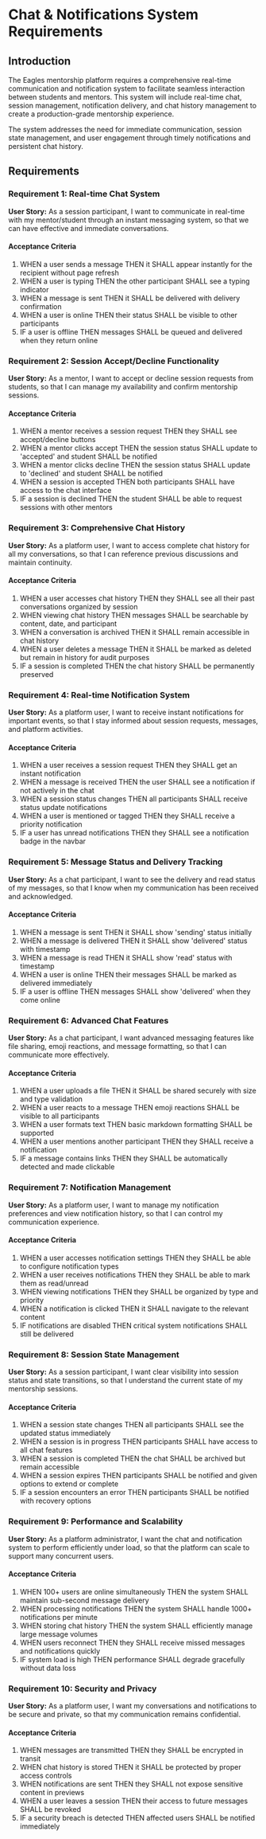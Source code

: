 # Chat & Notifications System Requirements

## Introduction

The Eagles mentorship platform requires a comprehensive real-time communication and notification system to facilitate seamless interaction between students and mentors. This system will include real-time chat, session management, notification delivery, and chat history management to create a production-grade mentorship experience.

The system addresses the need for immediate communication, session state management, and user engagement through timely notifications and persistent chat history.

## Requirements

### Requirement 1: Real-time Chat System

**User Story:** As a session participant, I want to communicate in real-time with my mentor/student through an instant messaging system, so that we can have effective and immediate conversations.

#### Acceptance Criteria

1. WHEN a user sends a message THEN it SHALL appear instantly for the recipient without page refresh
2. WHEN a user is typing THEN the other participant SHALL see a typing indicator
3. WHEN a message is sent THEN it SHALL be delivered with delivery confirmation
4. WHEN a user is online THEN their status SHALL be visible to other participants
5. IF a user is offline THEN messages SHALL be queued and delivered when they return online

### Requirement 2: Session Accept/Decline Functionality

**User Story:** As a mentor, I want to accept or decline session requests from students, so that I can manage my availability and confirm mentorship sessions.

#### Acceptance Criteria

1. WHEN a mentor receives a session request THEN they SHALL see accept/decline buttons
2. WHEN a mentor clicks accept THEN the session status SHALL update to 'accepted' and student SHALL be notified
3. WHEN a mentor clicks decline THEN the session status SHALL update to 'declined' and student SHALL be notified
4. WHEN a session is accepted THEN both participants SHALL have access to the chat interface
5. IF a session is declined THEN the student SHALL be able to request sessions with other mentors

### Requirement 3: Comprehensive Chat History

**User Story:** As a platform user, I want to access complete chat history for all my conversations, so that I can reference previous discussions and maintain continuity.

#### Acceptance Criteria

1. WHEN a user accesses chat history THEN they SHALL see all their past conversations organized by session
2. WHEN viewing chat history THEN messages SHALL be searchable by content, date, and participant
3. WHEN a conversation is archived THEN it SHALL remain accessible in chat history
4. WHEN a user deletes a message THEN it SHALL be marked as deleted but remain in history for audit purposes
5. IF a session is completed THEN the chat history SHALL be permanently preserved

### Requirement 4: Real-time Notification System

**User Story:** As a platform user, I want to receive instant notifications for important events, so that I stay informed about session requests, messages, and platform activities.

#### Acceptance Criteria

1. WHEN a user receives a session request THEN they SHALL get an instant notification
2. WHEN a message is received THEN the user SHALL see a notification if not actively in the chat
3. WHEN a session status changes THEN all participants SHALL receive status update notifications
4. WHEN a user is mentioned or tagged THEN they SHALL receive a priority notification
5. IF a user has unread notifications THEN they SHALL see a notification badge in the navbar

### Requirement 5: Message Status and Delivery Tracking

**User Story:** As a chat participant, I want to see the delivery and read status of my messages, so that I know when my communication has been received and acknowledged.

#### Acceptance Criteria

1. WHEN a message is sent THEN it SHALL show 'sending' status initially
2. WHEN a message is delivered THEN it SHALL show 'delivered' status with timestamp
3. WHEN a message is read THEN it SHALL show 'read' status with timestamp
4. WHEN a user is online THEN their messages SHALL be marked as delivered immediately
5. IF a user is offline THEN messages SHALL show 'delivered' when they come online

### Requirement 6: Advanced Chat Features

**User Story:** As a chat participant, I want advanced messaging features like file sharing, emoji reactions, and message formatting, so that I can communicate more effectively.

#### Acceptance Criteria

1. WHEN a user uploads a file THEN it SHALL be shared securely with size and type validation
2. WHEN a user reacts to a message THEN emoji reactions SHALL be visible to all participants
3. WHEN a user formats text THEN basic markdown formatting SHALL be supported
4. WHEN a user mentions another participant THEN they SHALL receive a notification
5. IF a message contains links THEN they SHALL be automatically detected and made clickable

### Requirement 7: Notification Management

**User Story:** As a platform user, I want to manage my notification preferences and view notification history, so that I can control my communication experience.

#### Acceptance Criteria

1. WHEN a user accesses notification settings THEN they SHALL be able to configure notification types
2. WHEN a user receives notifications THEN they SHALL be able to mark them as read/unread
3. WHEN viewing notifications THEN they SHALL be organized by type and priority
4. WHEN a notification is clicked THEN it SHALL navigate to the relevant content
5. IF notifications are disabled THEN critical system notifications SHALL still be delivered

### Requirement 8: Session State Management

**User Story:** As a session participant, I want clear visibility into session status and state transitions, so that I understand the current state of my mentorship sessions.

#### Acceptance Criteria

1. WHEN a session state changes THEN all participants SHALL see the updated status immediately
2. WHEN a session is in progress THEN participants SHALL have access to all chat features
3. WHEN a session is completed THEN the chat SHALL be archived but remain accessible
4. WHEN a session expires THEN participants SHALL be notified and given options to extend or complete
5. IF a session encounters an error THEN participants SHALL be notified with recovery options

### Requirement 9: Performance and Scalability

**User Story:** As a platform administrator, I want the chat and notification system to perform efficiently under load, so that the platform can scale to support many concurrent users.

#### Acceptance Criteria

1. WHEN 100+ users are online simultaneously THEN the system SHALL maintain sub-second message delivery
2. WHEN processing notifications THEN the system SHALL handle 1000+ notifications per minute
3. WHEN storing chat history THEN the system SHALL efficiently manage large message volumes
4. WHEN users reconnect THEN they SHALL receive missed messages and notifications quickly
5. IF system load is high THEN performance SHALL degrade gracefully without data loss

### Requirement 10: Security and Privacy

**User Story:** As a platform user, I want my conversations and notifications to be secure and private, so that my communication remains confidential.

#### Acceptance Criteria

1. WHEN messages are transmitted THEN they SHALL be encrypted in transit
2. WHEN chat history is stored THEN it SHALL be protected by proper access controls
3. WHEN notifications are sent THEN they SHALL not expose sensitive content in previews
4. WHEN a user leaves a session THEN their access to future messages SHALL be revoked
5. IF a security breach is detected THEN affected users SHALL be notified immediately